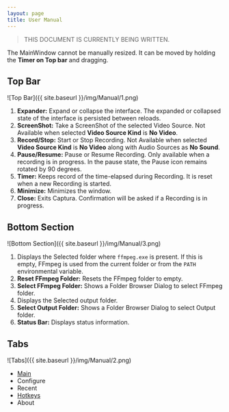 ```yaml
---
layout: page
title: User Manual
---
```


> THIS DOCUMENT IS CURRENTLY BEING WRITTEN.

The MainWindow cannot be manually resized.
It can be moved by holding the **Timer on Top bar** and dragging.

## Top Bar
![Top Bar]({{ site.baseurl }}/img/Manual/1.png)

1. **Expander:** Expand or collapse the interface.
  The expanded or collapsed state of the interface is persisted between reloads.
2. **ScreenShot:** Take a ScreenShot of the selected Video Source.
  Not Available when selected **Video Source Kind** is **No Video**.
3. **Record/Stop:** Start or Stop Recording.
  Not Available when selected **Video Source Kind** is **No Video** along with Audio Sources as **No Sound**.
4. **Pause/Resume:** Pause or Resume Recording.
  Only available when a recording is in progress.
  In the pause state, the Pause icon remains rotated by 90 degrees.
5. **Timer:** Keeps record of the time-elapsed during Recording.
  It is reset when a new Recording is started.
6. **Minimize:** Minimizes the window.
7. **Close:** Exits Captura. Confirmation will be asked if a Recording is in progress.

## Bottom Section
![Bottom Section]({{ site.baseurl }}/img/Manual/3.png)

1. Displays the Selected folder where `ffmpeg.exe` is present. If this is empty, FFmpeg is used from the current folder or from the `PATH` environmental variable.
2. **Reset FFmpeg Folder:** Resets the FFmpeg folder to empty.
3. **Select FFmpeg Folder:** Shows a Folder Browser Dialog to select FFmpeg folder.
4. Displays the Selected output folder.
5. **Select Output Folder:** Shows a Folder Browser Dialog to select Output folder.
6. **Status Bar:** Displays status information.

## Tabs
![Tabs]({{ site.baseurl }}/img/Manual/2.png)

- [Main](main.html)
- Configure
- Recent
- [Hotkeys](hotkeys.html)
- About